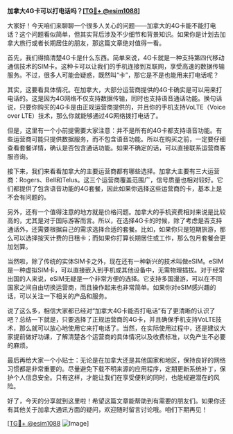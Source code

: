 **加拿大4G卡可以打电话吗？[[TG💪+ @esim1088](https://t.me/s/esim1088)]**

大家好！今天咱们来聊聊一个很多人关心的问题——加拿大的4G卡能不能打电话？这个问题看似简单，但其实背后涉及不少细节和背景知识。如果你是计划去加拿大旅行或者长期居住的朋友，那这篇文章绝对值得一看。

首先，我们得搞清楚4G卡是什么东西。简单来说，4G卡就是一种支持第四代移动通信技术的SIM卡。这种卡可以让我们的手机连接到互联网，享受高速的数据传输服务。不过，很多人可能会疑惑，既然叫“卡”，那它是不是也能用来打电话呢？

其实，这要看具体情况。在加拿大，大部分运营商提供的4G卡确实是可以用来打电话的。这是因为4G网络不仅支持数据传输，同时也支持语音通话功能。换句话说，只要你购买的4G卡是由正规运营商提供的，并且你的手机支持VoLTE（Voice over LTE）技术，那么你就能够通过4G网络拨打电话了。

但是，这里有一个小前提需要大家注意：并不是所有的4G卡都支持语音功能。有些运营商可能只提供数据服务，而不包含语音功能。所以在购买之前，一定要仔细查看套餐详情，确认是否包含通话功能。如果不确定的话，可以直接联系运营商客服咨询。

接下来，我们来看看加拿大的主要运营商都有哪些选择。加拿大主要有三大运营商：Rogers、Bell和Telus。这三个运营商覆盖范围广，信号质量也相对较好。它们都提供了包含语音功能的4G套餐，因此如果你选择这些运营商的卡，基本上是不会有问题的。

另外，还有一个值得注意的地方就是价格问题。加拿大的手机资费相对来说是比较高的，尤其是对于国际游客而言。所以，在选择4G卡的时候，除了考虑是否支持通话外，还需要根据自己的需求选择合适的套餐。比如，如果你只是短期旅游，那么可以选择按天计费的日租卡；而如果你打算长期居住或工作，那么包月套餐会更加划算。

当然啦，除了传统的实体SIM卡之外，现在还有一种新兴的技术叫做eSIM。eSIM是一种虚拟SIM卡，可以直接嵌入到手机或其他设备中，无需物理插拔。对于经常出国的人来说，eSIM无疑是一个非常方便的选择。它支持多国漫游，可以在不同国家之间自由切换运营商，而且操作起来也非常简单。如果你对eSIM感兴趣的话，可以关注一下相关的产品和服务。

说了这么多，相信大家都已经对“加拿大4G卡能否打电话”有了更清晰的认识了吧？总结一下就是，只要选择了正规运营商的4G卡，并且确保手机支持VoLTE技术，那么就可以放心地使用它来打电话了。当然，在实际使用过程中，还是建议大家提前做好功课，了解清楚各个运营商的具体情况以及收费标准，以免产生不必要的麻烦。

最后再给大家一个小贴士：无论是在加拿大还是其他国家和地区，保持良好的网络习惯都是非常重要的。尽量避免下载不明来源的应用程序，定期更新系统补丁，保护个人信息安全。只有这样，才能让我们在享受便利的同时，也能规避潜在的风险。

好了，今天的分享就到这里啦！希望这篇文章能帮助到有需要的朋友们。如果你还有其他关于加拿大通讯方面的疑问，欢迎随时留言讨论哦。咱们下期再见！

[[TG💪+ @esim1088](https://t.me/s/esim1088) ![Image](https://i.postimg.cc/4NQfJmqS/Snipaste-2025-05-13-00-14-12.png)]